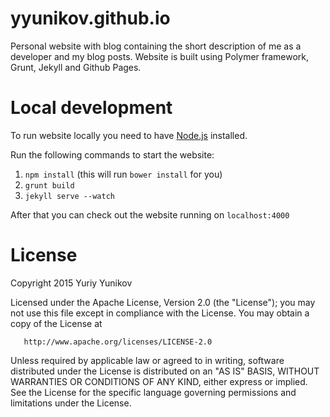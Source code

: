 # yyunikov.github.io
Personal website with blog containing the short description of me as a developer and my blog posts. Website is built using Polymer framework, Grunt, Jekyll and Github Pages.

# Local development
To run website locally you need to have [Node.js](http://nodejs.org/) installed.

Run the following commands to start the website:

1. `npm install` (this will run `bower install` for you)
2. `grunt build`
3. `jekyll serve --watch`

After that you can check out the website running on `localhost:4000`

License
=================

   Copyright 2015 Yuriy Yunikov

   Licensed under the Apache License, Version 2.0 (the "License");
   you may not use this file except in compliance with the License.
   You may obtain a copy of the License at

       http://www.apache.org/licenses/LICENSE-2.0

   Unless required by applicable law or agreed to in writing, software
   distributed under the License is distributed on an "AS IS" BASIS,
   WITHOUT WARRANTIES OR CONDITIONS OF ANY KIND, either express or implied.
   See the License for the specific language governing permissions and
   limitations under the License.
